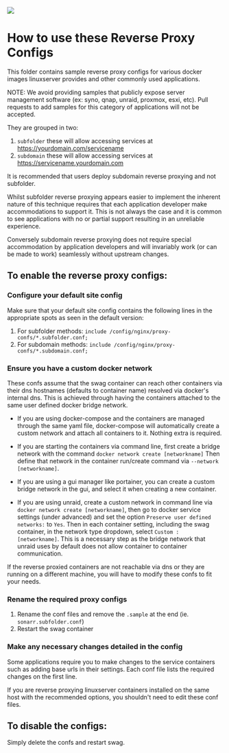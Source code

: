 ![](https://raw.githubusercontent.com/linuxserver/docker-templates/master/linuxserver.io/img/linuxserver_small.png)

# How to use these Reverse Proxy Configs

This folder contains sample reverse proxy configs for various docker images linuxserver provides and other commonly used applications.

NOTE: We avoid providing samples that publicly expose server management software (ex: syno, qnap, unraid, proxmox, esxi, etc). Pull requests to add samples for this category of applications will not be accepted.

They are grouped in two:

1. `subfolder` these will allow accessing services at https://yourdomain.com/servicename
2. `subdomain` these will allow accessing services at https://servicename.yourdomain.com

It is recommended that users deploy subdomain reverse proxying and not subfolder.

Whilst subfolder reverse proxying appears easier to implement the inherent nature of this technique requires that each application developer make accommodations to support it. This is not always the case and it is common to see applications with no or partial support resulting in an unreliable experience.

Conversely subdomain reverse proxying does not require special accommodation by application developers and will invariably work (or can be made to work) seamlessly without upstream changes.

## To enable the reverse proxy configs:

### Configure your default site config

Make sure that your default site config contains the following lines in the appropriate spots as seen in the default version:

1. For subfolder methods: `include /config/nginx/proxy-confs/*.subfolder.conf;`
2. For subdomain methods: `include /config/nginx/proxy-confs/*.subdomain.conf;`

### Ensure you have a custom docker network

These confs assume that the swag container can reach other containers via their dns hostnames (defaults to container name) resolved via docker's internal dns. This is achieved through having the containers attached to the same user defined docker bridge network.

- If you are using docker-compose and the containers are managed through the same yaml file, docker-compose will automatically create a custom network and attach all containers to it. Nothing extra is required.

- If you are starting the containers via command line, first create a bridge network with the command `docker network create [networkname]` Then define that network in the container run/create command via `--network [networkname]`.

- If you are using a gui manager like portainer, you can create a custom bridge network in the gui, and select it when creating a new container.

- If you are using unraid, create a custom network in command line via `docker network create [networkname]`, then go to docker service settings (under advanced) and set the option `Preserve user defined networks:` to `Yes`. Then in each container setting, including the swag container, in the network type dropdown, select `Custom : [networkname]`. This is a necessary step as the bridge network that unraid uses by default does not allow container to container communication.

If the reverse proxied containers are not reachable via dns or they are running on a different machine, you will have to modify these confs to fit your needs.

### Rename the required proxy configs

1. Rename the conf files and remove the `.sample` at the end (ie. `sonarr.subfolder.conf`)
2. Restart the swag container

### Make any necessary changes detailed in the config

Some applications require you to make changes to the service containers such as adding base urls in their settings. Each conf file lists the required changes on the first line.

If you are reverse proxying linuxserver containers installed on the same host with the recommended options, you shouldn't need to edit these conf files.

## To disable the configs:

Simply delete the confs and restart swag.

